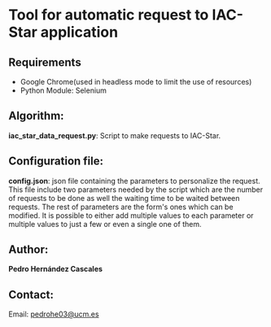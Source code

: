 # Tool for automatic request to IAC-Star application

## Requirements
* Google Chrome(used in headless mode to limit the use of resources) 
* Python Module: Selenium

## Algorithm:

**iac_star_data_request.py**: Script to make requests to IAC-Star.

## Configuration file:

**config.json**: json file containing the parameters to personalize the request. This file include two parameters needed by the script which are the number 
of requests to be done as well the waiting time to be waited  between requests. The rest of parameters are the form's ones which can be modified. It is
possible to either add multiple values to each parameter or multiple values to just a few or even a single one of them.


## Author:

**Pedro Hernández Cascales**

## Contact:

Email: pedrohe03@ucm.es

